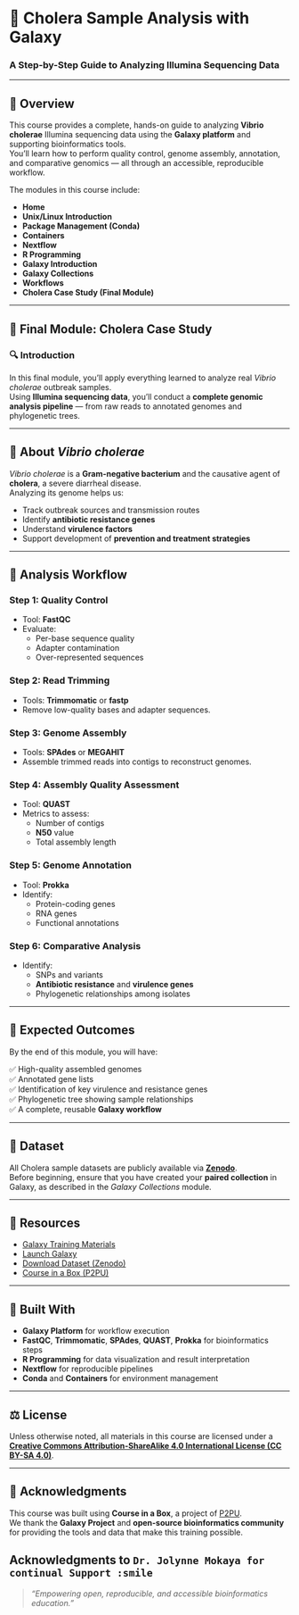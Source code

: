 # 🧬 Cholera Sample Analysis with Galaxy
### A Step-by-Step Guide to Analyzing Illumina Sequencing Data

---

## 📖 Overview
This course provides a complete, hands-on guide to analyzing **Vibrio cholerae** Illumina sequencing data using the **Galaxy platform** and supporting bioinformatics tools.  
You’ll learn how to perform quality control, genome assembly, annotation, and comparative genomics — all through an accessible, reproducible workflow.

The modules in this course include:

- **Home**
- **Unix/Linux Introduction**
- **Package Management (Conda)**
- **Containers**
- **Nextflow**
- **R Programming**
- **Galaxy Introduction**
- **Galaxy Collections**
- **Workflows**
- **Cholera Case Study (Final Module)**

---

## 🧫 Final Module: Cholera Case Study

### 🔍 Introduction
In this final module, you’ll apply everything learned to analyze real *Vibrio cholerae* outbreak samples.  
Using **Illumina sequencing data**, you’ll conduct a **complete genomic analysis pipeline** — from raw reads to annotated genomes and phylogenetic trees.

---

## 🦠 About *Vibrio cholerae*

*Vibrio cholerae* is a **Gram-negative bacterium** and the causative agent of **cholera**, a severe diarrheal disease.  
Analyzing its genome helps us:

- Track outbreak sources and transmission routes  
- Identify **antibiotic resistance genes**  
- Understand **virulence factors**  
- Support development of **prevention and treatment strategies**

---

## 🧪 Analysis Workflow

### **Step 1: Quality Control**
- Tool: **FastQC**  
- Evaluate:
  - Per-base sequence quality  
  - Adapter contamination  
  - Over-represented sequences  

### **Step 2: Read Trimming**
- Tools: **Trimmomatic** or **fastp**  
- Remove low-quality bases and adapter sequences.

### **Step 3: Genome Assembly**
- Tools: **SPAdes** or **MEGAHIT**  
- Assemble trimmed reads into contigs to reconstruct genomes.

### **Step 4: Assembly Quality Assessment**
- Tool: **QUAST**  
- Metrics to assess:
  - Number of contigs  
  - **N50** value  
  - Total assembly length  

### **Step 5: Genome Annotation**
- Tool: **Prokka**  
- Identify:
  - Protein-coding genes  
  - RNA genes  
  - Functional annotations  

### **Step 6: Comparative Analysis**
- Identify:
  - SNPs and variants  
  - **Antibiotic resistance** and **virulence genes**  
  - Phylogenetic relationships among isolates  

---

## 🎯 Expected Outcomes
By the end of this module, you will have:

✅ High-quality assembled genomes  
✅ Annotated gene lists  
✅ Identification of key virulence and resistance genes  
✅ Phylogenetic tree showing sample relationships  
✅ A complete, reusable **Galaxy workflow**

---

## 📂 Dataset
All Cholera sample datasets are publicly available via **[Zenodo](https://zenodo.org/)**.  
Before beginning, ensure that you have created your **paired collection** in Galaxy, as described in the *Galaxy Collections* module.

---

## 🔗 Resources

- [Galaxy Training Materials](https://training.galaxyproject.org/)
- [Launch Galaxy](https://usegalaxy.org/)
- [Download Dataset (Zenodo)](https://zenodo.org/)
- [Course in a Box (P2PU)](https://course-in-a-box.p2pu.org/)

---

## 🧱 Built With
- **Galaxy Platform** for workflow execution  
- **FastQC**, **Trimmomatic**, **SPAdes**, **QUAST**, **Prokka** for bioinformatics steps  
- **R Programming** for data visualization and result interpretation  
- **Nextflow** for reproducible pipelines  
- **Conda** and **Containers** for environment management  

---

## ⚖️ License
Unless otherwise noted, all materials in this course are licensed under a  
**[Creative Commons Attribution-ShareAlike 4.0 International License (CC BY-SA 4.0)](https://creativecommons.org/licenses/by-sa/4.0/)**.

---

## 🙌 Acknowledgments
This course was built using **Course in a Box**, a project of [P2PU](https://p2pu.org/).  
We thank the **Galaxy Project** and **open-source bioinformatics community** for providing the tools and data that make this training possible.

**Acknowledgments** to  ```Dr. Jolynne Mokaya for continual Support :smile```
---

> *“Empowering open, reproducible, and accessible bioinformatics education.”*
